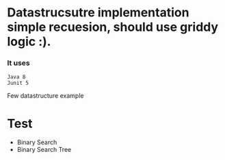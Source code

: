 #    Datastrucsutre implementation simple recuesion, should use griddy logic :).

### It uses
    Java 8
    Junit 5


Few datastructure example

# Test
  - Binary Search
  - Binary Search Tree
                
                   
							
